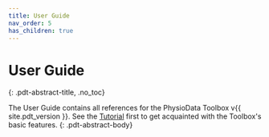```yaml
---
title: User Guide
nav_order: 5
has_children: true
---
```


# User Guide #
{: .pdt-abstract-title, .no_toc}

The User Guide contains all references for the PhysioData Toolbox v{{ site.pdt_version }}. See the [Tutorial](./tutorial.html) first to get acquainted with the Toolbox's basic features.
{: .pdt-abstract-body}
